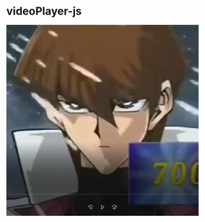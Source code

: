 # videoPlayer-js

<div align="center" >
  <img src="./videoPlayer-js/assets/previewImgs/preview2.jpg">
</div>
